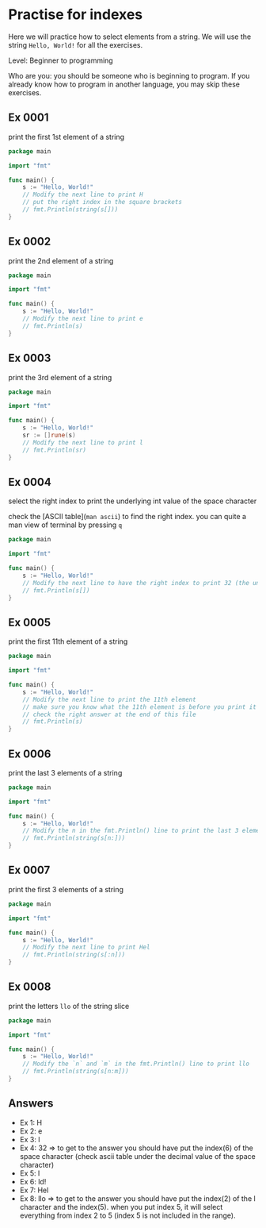 # Practise for indexes

Here we will practice how to select elements from a string. We will use the string `Hello, World!` for all the exercises.

Level: Beginner to programming

Who are you: you should be someone who is beginning to program. If you already know how to program in another language, you may skip these exercises.

## Ex 0001

print the first 1st element of a string

```go
package main

import "fmt"

func main() {
    s := "Hello, World!"
    // Modify the next line to print H
    // put the right index in the square brackets
    // fmt.Println(string(s[]))
}
```

## Ex 0002

print the 2nd element of a string

```go
package main

import "fmt"

func main() {
    s := "Hello, World!"
    // Modify the next line to print e
    // fmt.Println(s)
}
```

## Ex 0003

print the 3rd element of a string

```go
package main

import "fmt"

func main() {
    s := "Hello, World!"
    sr := []rune(s)
    // Modify the next line to print l
    // fmt.Println(sr)
}
```

## Ex 0004

select the right index to print the underlying int value of the space character

check the [ASCII table](`man ascii`) to find the right index. you can quite a man view of terminal by pressing `q`

```go
package main

import "fmt"

func main() {
    s := "Hello, World!"
    // Modify the next line to have the right index to print 32 (the underlying int value of the space character)
    // fmt.Println(s[])
}
```

## Ex 0005

print the first 11th element of a string

```go
package main

import "fmt"

func main() {
    s := "Hello, World!"
    // Modify the next line to print the 11th element
    // make sure you know what the 11th element is before you print it
    // check the right answer at the end of this file
    // fmt.Println(s)
}
```

## Ex 0006

print the last 3 elements of a string

```go
package main

import "fmt"

func main() {
    s := "Hello, World!"
    // Modify the n in the fmt.Println() line to print the last 3 elements
    // fmt.Println(string(s[n:]))
}
```

## Ex 0007

print the first 3 elements of a string

```go
package main

import "fmt"

func main() {
    s := "Hello, World!"
    // Modify the next line to print Hel
    // fmt.Println(string(s[:n]))
}
```

## Ex 0008

print the letters `llo` of the string slice

```go
package main

import "fmt"

func main() {
    s := "Hello, World!"
    // Modify the `n` and `m` in the fmt.Println() line to print llo
    // fmt.Println(string(s[n:m]))
}
```

## Answers

- Ex 1: H
- Ex 2: e
- Ex 3: l
- Ex 4: 32 => to get to the answer you should have put the index(6) of the space character (check ascii table under the decimal value of the space character)
- Ex 5: l
- Ex 6: ld!
- Ex 7: Hel
- Ex 8: llo => to get to the answer you should have put the index(2) of the l character and the index(5). when you put index 5, it will select everything from index 2 to 5 (index 5 is not included in the range).
